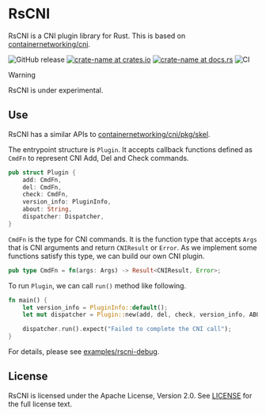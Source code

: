 # RsCNI

RsCNI is a CNI plugin library for Rust.
This is based on [containernetworking/cni](https://github.com/containernetworking/cni).

![GitHub release](https://img.shields.io/github/release/terassyi/rscni.svg?maxAge=60)
[![crate-name at crates.io](https://img.shields.io/crates/v/rscni.svg)](https://crates.io/crates/rscni)
[![crate-name at docs.rs](https://docs.rs/rscni/badge.svg)](https://docs.rs/rscni)
![CI](https://github.com/terassyi/rscni/workflows/CI/badge.svg)

> [!WARNING]
> RsCNI is under experimental.

## Use

RsCNI has a similar APIs to [containernetworking/cni/pkg/skel](https://pkg.go.dev/github.com/containernetworking/cni/pkg/skel).

The entrypoint structure is `Plugin`.
It accepts callback functions defined as `CmdFn` to represent CNI Add, Del and Check commands.

```rust
pub struct Plugin {
    add: CmdFn,
    del: CmdFn,
    check: CmdFn,
    version_info: PluginInfo,
    about: String,
    dispatcher: Dispatcher,
}
```

`CmdFn` is the type for CNI commands.
It is the function type that accepts `Args` that is CNI arguments and return `CNIResult` or `Error`.
As we implement some functions satisfy this type, we can build our own CNI plugin.

```rust
pub type CmdFn = fn(args: Args) -> Result<CNIResult, Error>;
```

To run `Plugin`, we can call `run()` method like following.

```rust
fn main() {
    let version_info = PluginInfo::default();
    let mut dispatcher = Plugin::new(add, del, check, version_info, ABOUT_MSG);

    dispatcher.run().expect("Failed to complete the CNI call");
}
```

For details, please see [examples/rscni-debug](./examples/README.md).


## License
RsCNI is licensed under the Apache License, Version 2.0. See [LICENSE](./LICENSE) for the full license text.

